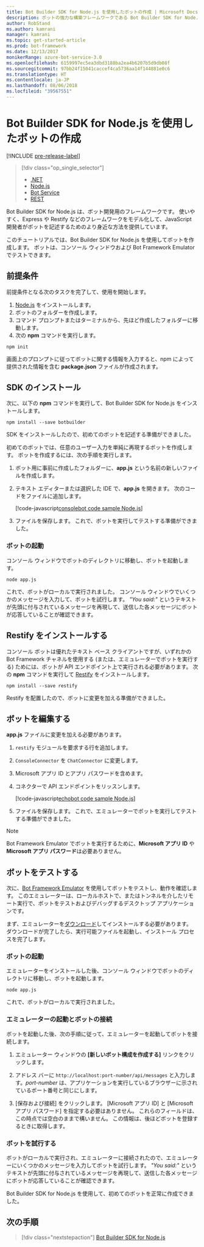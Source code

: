 ```yaml
---
title: Bot Builder SDK for Node.js を使用したボットの作成 | Microsoft Docs
description: ボットの強力な構築フレームワークである Bot Builder SDK for Node.js を使用してボットを作成します。
author: RobStand
ms.author: kamrani
manager: kamrani
ms.topic: get-started-article
ms.prod: bot-framework
ms.date: 12/13/2017
monikerRange: azure-bot-service-3.0
ms.openlocfilehash: 6159997ec5ea3dbd3188ba2ea4b6207b5d9db08f
ms.sourcegitcommit: 97bb24f15041caccef4ca5736aa14f144881e0c6
ms.translationtype: HT
ms.contentlocale: ja-JP
ms.lasthandoff: 08/06/2018
ms.locfileid: "39567551"
---
```

# <a name="create-a-bot-with-the-bot-builder-sdk-for-nodejs"></a>Bot Builder SDK for Node.js を使用したボットの作成

[!INCLUDE [pre-release-label](../includes/pre-release-label-v3.md)]

> [!div class="op_single_selector"]
> - [.NET](../dotnet/bot-builder-dotnet-quickstart.md)
> - [Node.js](../nodejs/bot-builder-nodejs-quickstart.md)
> - [Bot Service](../bot-service-quickstart.md)
> - [REST](../rest-api/bot-framework-rest-connector-quickstart.md)

Bot Builder SDK for Node.js は、ボット開発用のフレームワークです。 使いやすく、Express や Restify などのフレームワークをモデル化して、JavaScript 開発者がボットを記述するためのより身近な方法を提供しています。

このチュートリアルでは、Bot Builder SDK for Node.js を使用してボットを作成します。 ボットは、コンソール ウィンドウおよび Bot Framework Emulator でテストできます。

## <a name="prerequisites"></a>前提条件
前提条件となる次のタスクを完了して、使用を開始します。

1. [Node.js](https://nodejs.org) をインストールします。
2. ボットのフォルダーを作成します。
3. コマンド プロンプトまたはターミナルから、先ほど作成したフォルダーに移動します。
4. 次の **npm** コマンドを実行します。

```nodejs
npm init
```

画面上のプロンプトに従ってボットに関する情報を入力すると、npm によって提供された情報を含む **package.json** ファイルが作成されます。 

## <a name="install-the-sdk"></a>SDK のインストール
次に、以下の **npm** コマンドを実行して、Bot Builder SDK for Node.js をインストールします。

```nodejs
npm install --save botbuilder
```

SDK をインストールしたので、初めてのボットを記述する準備ができました。

初めてのボットでは、任意のユーザー入力を単純に再現するボットを作成します。 ボットを作成するには、次の手順を実行します。

1. ボット用に事前に作成したフォルダーに、**app.js** という名前の新しいファイルを作成します。
2. テキスト エディターまたは選択した IDE で、**app.js** を開きます。 次のコードをファイルに追加します。 

   [!code-javascript[consolebot code sample Node.js](../includes/code/node-getstarted.js#consolebot)]

3. ファイルを保存します。 これで、ボットを実行してテストする準備ができました。

### <a name="start-your-bot"></a>ボットの起動

コンソール ウィンドウでボットのディレクトリに移動し、ボットを起動します。

```nodejs
node app.js
```

これで、ボットがローカルで実行されました。 コンソール ウィンドウでいくつかのメッセージを入力して、ボットを試行します。
*"You said:"* というテキストが先頭に付与されているメッセージを再現して、送信した各メッセージにボットが応答していることが確認できます。

## <a name="install-restify"></a>Restify をインストールする

コンソール ボットは優れたテキスト ベース クライアントですが、いずれかの Bot Framework チャネルを使用する (または、エミュレーターでボットを実行する) ためには、ボットが API エンドポイント上で実行される必要があります。 次の **npm** コマンドを実行して <a href="http://restify.com/" target="_blank">Restify</a> をインストールします。

```nodejs
npm install --save restify
```

Restify を配置したので、ボットに変更を加える準備ができました。

## <a name="edit-your-bot"></a>ボットを編集する

**app.js** ファイルに変更を加える必要があります。 

1. `restify` モジュールを要求する行を追加します。
2. `ConsoleConnector` を `ChatConnector` に変更します。
3. Microsoft アプリ ID とアプリ パスワードを含めます。
4. コネクターで API エンドポイントをリッスンします。

   [!code-javascript[echobot code sample Node.js](../includes/code/node-getstarted.js#echobot)]

5. ファイルを保存します。 これで、エミュレーターでボットを実行してテストする準備ができました。

> [!NOTE] 
> Bot Framework Emulator でボットを実行するために、**Microsoft アプリ ID** や **Microsoft アプリ パスワード**は必要ありません。

## <a name="test-your-bot"></a>ボットをテストする
次に、[Bot Framework Emulator](../bot-service-debug-emulator.md) を使用してボットをテストし、動作を確認します。 このエミュレーターは、ローカルホストで、またはトンネルを介したリモート実行で、ボットをテストおよびデバッグするデスクトップ アプリケーションです。

まず、エミュレーターを[ダウンロード](https://emulator.botframework.com)してインストールする必要があります。 ダウンロードが完了したら、実行可能ファイルを起動し、インストール プロセスを完了します。

### <a name="start-your-bot"></a>ボットの起動

エミュレーターをインストールした後、コンソール ウィンドウでボットのディレクトリに移動し、ボットを起動します。

```nodejs
node app.js
```
   
これで、ボットがローカルで実行されました。

### <a name="start-the-emulator-and-connect-your-bot"></a>エミュレーターの起動とボットの接続
ボットを起動した後、次の手順に従って、エミュレーターを起動してボットを接続します。

1. エミュレーター ウィンドウの **[新しいボット構成を作成する]** リンクをクリックします。 

2. アドレス バーに `http://localhost:port-number/api/messages` と入力します。*port-number* は、アプリケーションを実行しているブラウザーに示されているポート番号と同じにします。

3. [保存および接続] をクリックします。 [Microsoft アプリ ID] と [Microsoft アプリ パスワード] を指定する必要はありません。 これらのフィールドは、この時点では空白のままで構いません。 この情報は、後ほどボットを登録するときに取得します。

### <a name="try-out-your-bot"></a>ボットを試行する

ボットがローカルで実行され、エミュレーターに接続されたので、エミュレーターにいくつかのメッセージを入力してボットを試行します。
*"You said:"* というテキストが先頭に付与されているメッセージを再現して、送信した各メッセージにボットが応答していることが確認できます。

Bot Builder SDK for Node.js を使用して、初めてのボットを正常に作成できました。

## <a name="next-steps"></a>次の手順

> [!div class="nextstepaction"]
> [Bot Builder SDK for Node.js](bot-builder-nodejs-overview.md)
